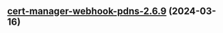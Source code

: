 

## [cert-manager-webhook-pdns-2.6.9](https://github.com/cyr-ius/truenas-charts/compare/cert-manager-webhook-pdns-2.6.8...cert-manager-webhook-pdns-2.6.9) (2024-03-16)

